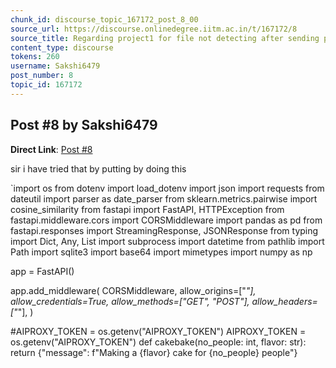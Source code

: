 ```yaml
---
chunk_id: discourse_topic_167172_post_8_00
source_url: https://discourse.onlinedegree.iitm.ac.in/t/167172/8
source_title: Regarding project1 for file not detecting after sending post request
content_type: discourse
tokens: 260
username: Sakshi6479
post_number: 8
topic_id: 167172
---
```


## Post #8 by Sakshi6479

**Direct Link**: [Post #8](https://discourse.onlinedegree.iitm.ac.in/t/167172/8)

sir i have tried that by putting by doing this

`import os
from dotenv import load_dotenv
import json
import requests
from dateutil import parser as date_parser
from sklearn.metrics.pairwise import cosine_similarity
from fastapi import FastAPI, HTTPException
from fastapi.middleware.cors import CORSMiddleware
import pandas as pd
from fastapi.responses import StreamingResponse, JSONResponse
from typing import Dict, Any, List
import subprocess
import datetime
from pathlib import Path
import sqlite3
import base64
import mimetypes
import numpy as np

app = FastAPI()

app.add_middleware(
 CORSMiddleware,
 allow_origins=["*"],
 allow_credentials=True,
 allow_methods=["GET", "POST"],
 allow_headers=["*"],
)

#AIPROXY_TOKEN = os.getenv("AIPROXY_TOKEN")
AIPROXY_TOKEN = os.getenv("AIPROXY_TOKEN")
def cakebake(no_people: int, flavor: str):
 return {"message": f"Making a {flavor} cake for {no_people} people"}
